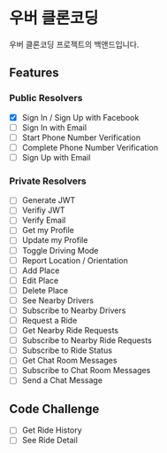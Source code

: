 # 우버 클론코딩

우버 클론코딩 프로젝트의 백앤드입니다.

## Features

### Public Resolvers

- [x] Sign In / Sign Up with Facebook
- [ ] Sign In with Email
- [ ] Start Phone Number Verification
- [ ] Complete Phone Number Verification
- [ ] Sign Up with Email

### Private Resolvers

- [ ] Generate JWT
- [ ] Verifiy JWT
- [ ] Verify Email
- [ ] Get my Profile
- [ ] Update my Profile
- [ ] Toggle Driving Mode
- [ ] Report Location / Orientation
- [ ] Add Place
- [ ] Edit Place
- [ ] Delete Place
- [ ] See Nearby Drivers
- [ ] Subscribe to Nearby Drivers
- [ ] Request a Ride
- [ ] Get Nearby Ride Requests
- [ ] Subscribe to Nearby Ride Requests
- [ ] Subscribe to Ride Status
- [ ] Get Chat Room Messages
- [ ] Subscribe to Chat Room Messages
- [ ] Send a Chat Message

## Code Challenge

- [ ] Get Ride History
- [ ] See Ride Detail
